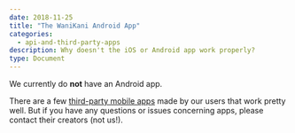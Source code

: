 ```yaml
---
date: 2018-11-25
title: "The WaniKani Android App"
categories:
  - api-and-third-party-apps
description: Why doesn't the iOS or Android app work properly?
type: Document
---
```


We currently do **not** have an Android app.

There are a few [third-party mobile apps](https://community.wanikani.com/c/wanikani/api-and-third-party-apps) made by our users that work pretty well. But if you have any questions or issues concerning apps, please contact their creators (not us!).
